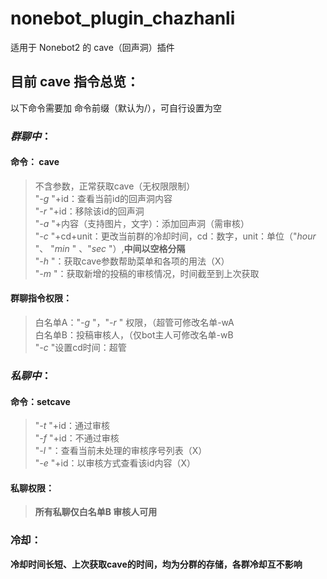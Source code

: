 # nonebot_plugin_chazhanli

适用于 Nonebot2 的 cave（回声洞）插件


## 目前 __cave__ 指令总览：
以下命令需要加 命令前缀（默认为/），可自行设置为空
### *群聊中*：
#### __命令__： **cave** 
>不含参数，正常获取cave（无权限限制）  
>"*-g* "+id：查看当前id的回声洞内容  
>"*-r* "+id：移除该id的回声洞  
>"*-a* "+内容（支持图片，文字）：添加回声洞（需审核）   
>"*-c* "+cd+unit：更改当前群的冷却时间，cd：数字，unit：单位（"*hour* "、 "*min* " 、"*sec* "）,**____中间以空格分隔____**   
>"*-h* "：获取cave参数帮助菜单和各项的用法（X）  
>"*-m* "：获取新增的投稿的审核情况，时间截至到上次获取
#### 群聊指令权限：
>白名单A："*-g* "，"*-r* " 权限，（超管可修改名单-wA  
>白名单B：投稿审核人，（仅bot主人可修改名单-wB  
>"*-c* "设置cd时间：超管   
### *私聊中*：  
#### 命令：**setcave**  
>"*-t* "+id：通过审核  
>"*-f* "+id：不通过审核  
>"*-l* "：查看当前未处理的审核序号列表（X）  
>"*-e* "+id：以审核方式查看该id内容（X）  
#### 私聊权限：
> **__所有私聊仅白名单B 审核人可用__**
### 冷却：
**__冷却时间长短、上次获取cave的时间，均为分群的存储，各群冷却互不影响__**
